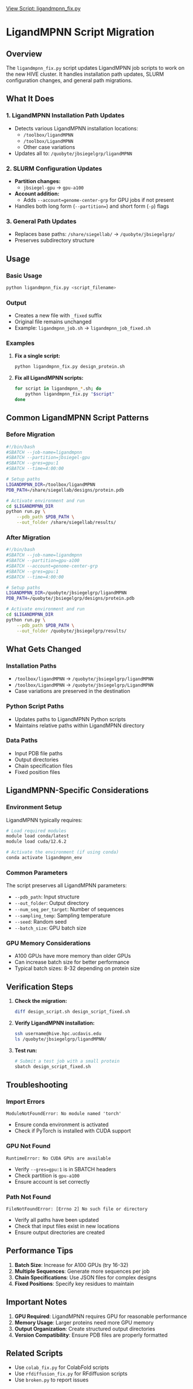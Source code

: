 [View Script: ligandmpnn_fix.py](../../ligandmpnn_fix.py)

# LigandMPNN Script Migration

## Overview
The `ligandmpnn_fix.py` script updates LigandMPNN job scripts to work on the new HIVE cluster. It handles installation path updates, SLURM configuration changes, and general path migrations.

## What It Does

### 1. LigandMPNN Installation Path Updates
- Detects various LigandMPNN installation locations:
  - `/toolbox/ligandMPNN`
  - `/toolbox/LigandMPNN`
  - Other case variations
- Updates all to: `/quobyte/jbsiegelgrp/ligandMPNN`

### 2. SLURM Configuration Updates
- **Partition changes:**
  - `jbsiegel-gpu` → `gpu-a100`
- **Account addition:**
  - Adds `--account=genome-center-grp` for GPU jobs if not present
- Handles both long form (`--partition=`) and short form (`-p`) flags

### 3. General Path Updates
- Replaces base paths: `/share/siegellab/` → `/quobyte/jbsiegelgrp/`
- Preserves subdirectory structure

## Usage

### Basic Usage
```bash
python ligandmpnn_fix.py <script_filename>
```

### Output
- Creates a new file with `_fixed` suffix
- Original file remains unchanged
- Example: `ligandmpnn_job.sh` → `ligandmpnn_job_fixed.sh`

### Examples

1. **Fix a single script:**
   ```bash
   python ligandmpnn_fix.py design_protein.sh
   ```

2. **Fix all LigandMPNN scripts:**
   ```bash
   for script in ligandmpnn_*.sh; do
       python ligandmpnn_fix.py "$script"
   done
   ```

## Common LigandMPNN Script Patterns

### Before Migration
```bash
#!/bin/bash
#SBATCH --job-name=ligandmpnn
#SBATCH --partition=jbsiegel-gpu
#SBATCH --gres=gpu:1
#SBATCH --time=4:00:00

# Setup paths
LIGANDMPNN_DIR=/toolbox/ligandMPNN
PDB_PATH=/share/siegellab/designs/protein.pdb

# Activate environment and run
cd $LIGANDMPNN_DIR
python run.py \
    --pdb_path $PDB_PATH \
    --out_folder /share/siegellab/results/
```

### After Migration
```bash
#!/bin/bash
#SBATCH --job-name=ligandmpnn
#SBATCH --partition=gpu-a100
#SBATCH --account=genome-center-grp
#SBATCH --gres=gpu:1
#SBATCH --time=4:00:00

# Setup paths
LIGANDMPNN_DIR=/quobyte/jbsiegelgrp/ligandMPNN
PDB_PATH=/quobyte/jbsiegelgrp/designs/protein.pdb

# Activate environment and run
cd $LIGANDMPNN_DIR
python run.py \
    --pdb_path $PDB_PATH \
    --out_folder /quobyte/jbsiegelgrp/results/
```

## What Gets Changed

### Installation Paths
- `/toolbox/ligandMPNN` → `/quobyte/jbsiegelgrp/ligandMPNN`
- `/toolbox/LigandMPNN` → `/quobyte/jbsiegelgrp/LigandMPNN`
- Case variations are preserved in the destination

### Python Script Paths
- Updates paths to LigandMPNN Python scripts
- Maintains relative paths within LigandMPNN directory

### Data Paths
- Input PDB file paths
- Output directories
- Chain specification files
- Fixed position files

## LigandMPNN-Specific Considerations

### Environment Setup
LigandMPNN typically requires:
```bash
# Load required modules
module load conda/latest
module load cuda/12.6.2

# Activate the environment (if using conda)
conda activate ligandmpnn_env
```

### Common Parameters
The script preserves all LigandMPNN parameters:
- `--pdb_path`: Input structure
- `--out_folder`: Output directory
- `--num_seq_per_target`: Number of sequences
- `--sampling_temp`: Sampling temperature
- `--seed`: Random seed
- `--batch_size`: GPU batch size

### GPU Memory Considerations
- A100 GPUs have more memory than older GPUs
- Can increase batch size for better performance
- Typical batch sizes: 8-32 depending on protein size

## Verification Steps

1. **Check the migration:**
   ```bash
   diff design_script.sh design_script_fixed.sh
   ```

2. **Verify LigandMPNN installation:**
   ```bash
   ssh username@hive.hpc.ucdavis.edu
   ls /quobyte/jbsiegelgrp/ligandMPNN/
   ```

3. **Test run:**
   ```bash
   # Submit a test job with a small protein
   sbatch design_script_fixed.sh
   ```

## Troubleshooting

### Import Errors
```
ModuleNotFoundError: No module named 'torch'
```
- Ensure conda environment is activated
- Check if PyTorch is installed with CUDA support

### GPU Not Found
```
RuntimeError: No CUDA GPUs are available
```
- Verify `--gres=gpu:1` is in SBATCH headers
- Check partition is `gpu-a100`
- Ensure account is set correctly

### Path Not Found
```
FileNotFoundError: [Errno 2] No such file or directory
```
- Verify all paths have been updated
- Check that input files exist in new locations
- Ensure output directories are created

## Performance Tips

1. **Batch Size**: Increase for A100 GPUs (try 16-32)
2. **Multiple Sequences**: Generate more sequences per job
3. **Chain Specifications**: Use JSON files for complex designs
4. **Fixed Positions**: Specify key residues to maintain

## Important Notes

1. **GPU Required**: LigandMPNN requires GPU for reasonable performance
2. **Memory Usage**: Larger proteins need more GPU memory
3. **Output Organization**: Create structured output directories
4. **Version Compatibility**: Ensure PDB files are properly formatted

## Related Scripts
- Use `colab_fix.py` for ColabFold scripts
- Use `rfdiffusion_fix.py` for RFdiffusion scripts
- Use `broken.py` to report issues